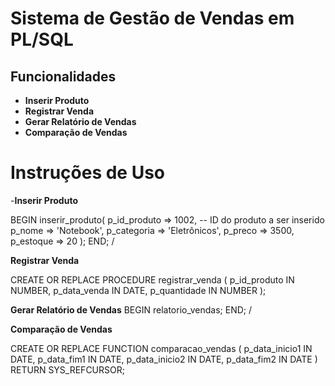 # Sistema de Gestão de Vendas em PL/SQL

## Funcionalidades

- **Inserir Produto**
- **Registrar Venda**
- **Gerar Relatório de Vendas**
- **Comparação de Vendas**

# Instruções de Uso

-**Inserir Produto**

BEGIN
    inserir_produto(
        p_id_produto => 1002,  -- ID do produto a ser inserido
        p_nome => 'Notebook',
        p_categoria => 'Eletrônicos',
        p_preco => 3500,
        p_estoque => 20
    );
END;
/

**Registrar Venda**

CREATE OR REPLACE PROCEDURE registrar_venda (
    p_id_produto   IN NUMBER,
    p_data_venda   IN DATE,
    p_quantidade   IN NUMBER
);

**Gerar Relatório de Vendas**
BEGIN
    relatorio_vendas;
END;
/


**Comparação de Vendas**

CREATE OR REPLACE FUNCTION comparacao_vendas (
    p_data_inicio1 IN DATE,
    p_data_fim1 IN DATE,
    p_data_inicio2 IN DATE,
    p_data_fim2 IN DATE
) RETURN SYS_REFCURSOR;
